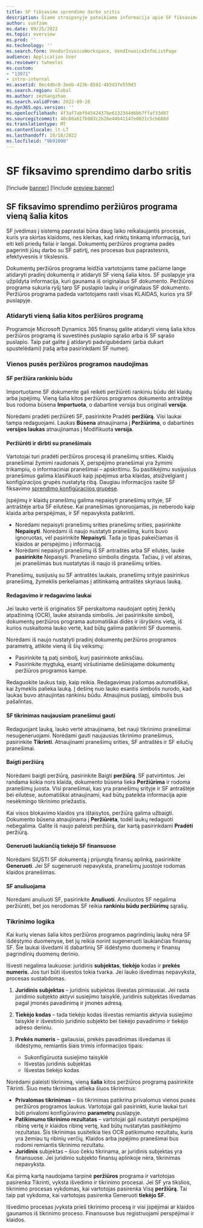 ```yaml
---
title: SF fiksavimo sprendimo darbo sritis
description: Šiame straipsnyje pateikiama informacija apie SF fiksavimo sprendimo darbo sritį.
author: sunfzam
ms.date: 09/25/2022
ms.topic: overview
ms.prod: ''
ms.technology: ''
ms.search.form: VendorInvoiceWorkspace, VendInvoiceInfoListPage
audience: Application User
ms.reviewer: twheeloc
ms.custom:
- "13971"
- intro-internal
ms.assetid: 0ec4dbc0-2eeb-423b-8592-4b5d37e559d3
ms.search.region: Global
ms.author: zezhangzhao
ms.search.validFrom: 2022-09-28
ms.dyn365.ops.version: ''
ms.openlocfilehash: 4f3af7abf94542437be6132344d6bb7ffaf33d07
ms.sourcegitcommit: 40c80a617b903c2b26e44b41147e0021c5cb680d
ms.translationtype: MT
ms.contentlocale: lt-LT
ms.lasthandoff: 10/18/2022
ms.locfileid: "9691000"
---
```

# <a name="invoice-capture-solution-workspace"></a>SF fiksavimo sprendimo darbo sritis

[!include [banner](../includes/banner.md)]
[!include [preview banner](../includes/preview-banner.md)]

## <a name="side-by-side-viewer-for-the-invoice-capture-solution"></a>SF fiksavimo sprendimo peržiūros programa vieną šalia kitos

SF įvedimas į sistemą paprastai būna daug laiko reikalaujantis procesas, kuris yra skirtas klaidoms, nes klerkas, kad rinktų tinkamą informaciją, turi eiti keli priedų failai ir langai. Dokumentų peržiūros programa padės pagerinti jūsų darbo su SF patirtį, nes procesas bus paprastesnis, efektyvesnis ir tikslesnis.

Dokumentų peržiūros programa leidžia vartotojams tame pačiame lange atidaryti pradinį dokumentą ir atidaryti SF vieną šalia kitos. SF puslapyje yra užpildyta informacija, kuri gaunama iš originalaus SF dokumento. Peržiūros programa sukuria ryšį tarp SF puslapio laukų ir originalaus SF dokumento. Peržiūros programa padeda vartotojams rasti visas KLAIDAS, kurios yra SF puslapyje.

### <a name="open-the-side-by-side-viewer"></a>Atidaryti vieną šalia kitos peržiūros programą

Programoje Microsoft Dynamics 365 finansų galite atidaryti vieną šalia kitos peržiūros programą iš suvestinės puslapio sąrašo arba iš SF sąrašo puslapio. Taip pat galite jį atidaryti padvigubėdami (arba dukart spustelėdami) įrašą arba pasirinkdami SF numerį.

### <a name="using-the-side-by-side-viewer"></a>Vienos pusės peržiūros programos naudojimas

#### <a name="manually-review-an-invoice"></a>SF peržiūra rankiniu būdu

Importuotame SF dokumente gali reikėti peržiūrėti rankiniu būdu dėl klaidų arba įspėjimų. Vieną šalia kitos peržiūros programos dokumento antraštėje bus rodoma būsena **Importuota**, o dabartinė versija bus originali **versija**.

Norėdami pradėti peržiūrėti SF, pasirinkite Pradėti **peržiūrą**. Visi laukai tampa redaguojami. Laukas **Būsena** atnaujinama į **Peržiūrima**, o dabartinės **versijos laukas** atnaujinamas į Modifikuota **versija**.

#### <a name="view-and-work-with-messages"></a>Peržiūrėti ir dirbti su pranešimais

Vartotojai turi pradėti peržiūros procesą iš pranešimų srities. Klaidų pranešimai žymimi raudonais X, perspėjimo pranešimai yra žymimi trikampiu, o informaciniai pranešimai – apskritimu. Su pasitikėjimu susijusius pranešimus galima klasifikuoti kaip įspėjimus arba klaidas, atsižvelgiant į konfigūracijos grupės nustatytą ribą. Daugiau informacijos rasite SF fiksavimo [sprendimo konfigūracijos grupėse](invoice-capture-config-group.md).

Įspėjimų ir klaidų pranešimų galima nepaisyti pranešimų srityje, SF antraštėje arba SF eilutėse. Kai pranešimas ignoruojamas, jis neberodo kaip klaida arba perspėjimas, ir SF nepavyksta patikrinti.

- Norėdami nepaisyti pranešimų srities pranešimų srities, pasirinkite **Nepaisyti**. Norėdami iš naujo nustatyti pranešimą, kuris buvo ignoruotas, vėl pasirinkite **Nepaisyti**. Tada jo tipas pakeičiamas iš klaidos ar perspėjimo į informaciją.
- Norėdami nepaisyti pranešimų iš SF antraštės arba SF eilutės, lauke **pasirinkite** Nepaisyti. Pranešimo simbolis dingsta. Tačiau, ji vėl atsiras, jei pranešimas bus nustatytas iš naujo iš pranešimų srities.

Pranešimų, susijusių su SF antraštės laukais, pranešimų srityje pasirinkus pranešimą, žymeklis perkeliamas į atitinkamą antraštės skyriaus lauką.

#### <a name="proofread-and-edit-fields"></a>Redagavimo ir redagavimo laukai

Jei lauko vertė iš originalios SF perskaitoma naudojant optinį ženklų atpažinimą (OCR), lauke atsiranda simbolis. Jei pasirinksite simbolį, dokumentų peržiūros programa automatiškai didės ir išryškins vietą, iš kurios nuskaitoma lauko vertė, kad būtų galima patikrinti SF duomenis.

Norėdami iš naujo nustatyti pradinį dokumentų peržiūros programos parametrą, atlikite vieną iš šių veiksmų:

- Pasirinkite tą patį simbolį, kurį pasirinkote anksčiau.
- Pasirinkite mygtuką, esantį viršutiniame dešiniajame dokumentų peržiūros programos kampe.

Redaguokite laukus taip, kaip reikia. Redagavimas įrašomas automatiškai, kai žymeklis palieka lauką. Į dešinę nuo lauko esantis simbolis nurodo, kad laukas buvo atnaujintas rankiniu būdu. Atnaujinus puslapį, simbolis bus pašalintas.

#### <a name="check-an-invoice-to-get-up-to-date-messages"></a>SF tikrinimas naujausiam pranešimui gauti

Redaguojant lauką, lauko vertė atnaujinama, bet nauji tikrinimo pranešimai nesugeneruojami. Norėdami gauti naujausias tikrinimo pranešimus, pasirinkite **Tikrinti**. Atnaujinami pranešimų srities, SF antraštės ir SF eilučių pranešimai.

#### <a name="complete-the-review"></a>Baigti peržiūrą

Norėdami baigti peržiūrą, pasirinkite Baigti **peržiūrą**. SF patvirtintos. Jei randama kokia nors klaida, dokumento būsena lieka **Peržiūrima** ir rodoma pranešimų juosta. Visi pranešimai, kas yra pranešimų srityje ir SF antraštėje bei eilutėse, automatiškai atnaujinami, kad būtų pateikta informacija apie nesėkmingo tikrinimo priežastis.

Kai visos blokavimo klaidos yra ištaisytos, peržiūrą galima užbaigti. Dokumento būsena atnaujinama į **Peržiūrėta**, todėl laukų redaguoti nebegalima. Galite iš naujo paleisti peržiūrą, dar kartą pasirinkdami **Pradėti** peržiūrą.

#### <a name="generate-a-pending-vendor-invoice-in-finance"></a>Generuoti laukiančią tiekėjo SF finansuose

Norėdami SIŲSTI SF dokumentą į prijungtą finansų aplinką, pasirinkite **Generuoti**. Jei SF sugeneruoti nepavyksta, pranešimų juostoje rodomas klaidos pranešimas.

#### <a name="void-an-invoice"></a>SF anuliuojama

Norėdami anuliuoti SF, pasirinkite **Anuliuoti**. Anuliuotos SF negalima peržiūrėti, bet jos nerodomas SF reikia **rankiniu būdu peržiūrimų** sąrašų.

### <a name="validation-logic"></a>Tikrinimo logika

Kai kurių vienas šalia kitos peržiūros programos pagrindinių laukų nėra SF išdėstymo duomenyse, bet jų reikia norint sugeneruoti laukiančias finansų SF. Šie laukai išvedami iš dabartinių SF išdėstymo duomenų ir finansų pagrindinių duomenų derinio.

Išvesti negalima laukuose: juridinis **subjektas**, **tiekėjo** kodas ir **prekės numeris**. Jos turi būti išvestos tokia tvarka. Jei lauko išvedimas nepavyksta, procesas sustabdomas.

1. **Juridinis subjektas** – juridinis subjektas išvestas pirmiausiai. Jei rasta juridinio subjekto aktyvi susiejimo taisyklė, juridinis subjektas išvedamas pagal įmonės pavadinimą ir įmonės adresą.
2. **Tiekėjo kodas** – tada tiekėjo kodas išvestas remiantis aktyvia susiejimo taisykle ir išvestinio juridinio subjekto bei tiekėjo pavadinimo ir tiekėjo adreso deriniu.
3. **Prekės numeris** – galiausiai, prekės pavadinimas išvedamas iš išdėstymo, remiantis šiais trimis informacijos tipais:

    - Sukonfigūruota susiejimo taisyklė
    - Išvestas juridinis subjektas
    - Išvestas tiekėjo kodas

Norėdami paleisti tikrinimą, vieną **šalia** kitos peržiūros programą pasirinkite Tikrinti. Šiuo metu tikrinimas atlieka šiuos tikrinimus:

- **Privalomas tikrinimas** – šis tikrinimas patikrina privalomus vienos pusės peržiūros programos laukus. Vartotojai gali pasirinkti, kurie laukai turi būti privalomi konfigūravimo **parametrų** puslapyje.
- **Patikimumo tikrinimo rezultatas** – vartotojai gali nustatyti perspėjimo ribinę vertę ir klaidos ribinę vertę, kad būtų nustatytas pasitikėjimo rezultatas. Šis tikrinimas susitelkia ties OCR patikimumo rezultatu, kuris yra žemiau tų ribinių verčių. Klaidos arba įspėjimo pranešimai bus rodomi remiantis tikrinimo rezultatu.
- **Juridinis** subjektas – šiuo čekiu tikrinama, ar juridinis subjektas yra finansuose. Jei juridinio subjekto finansų aplinkoje nėra, tikrinimas nepavyksta.

Kai pirmą kartą naudojama tarpinė **peržiūros** programa ir vartotojas pasirenka Tikrinti, vyksta išvedimo ir tikrinimo procesai. Jei SF yra tikslios, tikrinimo procesas vykdomas, kai vartotojas pasirenka Visą **peržiūrą**. Tai taip pat vykdoma, kai vartotojas pasirenka Generuoti **tiekėjo SF**.

Išvedimo procesas įvyksta prieš tikrinimo procesą ir visi įspėjimai ar klaidos gaunamos iš tikrinimo proceso. Finansuose bus registruojami perspėjimai ir klaidos.
